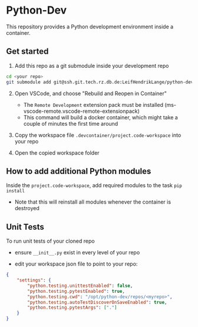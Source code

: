 # Python-Dev

This repository provides a Python development environment inside a container.

## Get started
1. Add this repo as a git submodule inside your development repo
```bash
cd <your repo>
git submodule add git@ssh.git.tech.rz.db.de:LeifHendrikLange/python-dev.git .devcontainer
```

2. Open VSCode, and choose "Rebuild and Reopen in Container"
   - The `Remote Development` extension pack must be installed (ms-vscode-remote.vscode-remote-extensionpack)
   - This command will build a docker container, which might take a couple of minutes the first time around

3. Copy the workspace file `.devcontainer/project.code-workspace` into your repo
4. Open the copied workspace folder


## How to add additional Python modules
Inside the `project.code-workspace`, add required modules to the task `pip install`
- Note that this will reinstall all modules whenever the container is destroyed

## Unit Tests
To run unit tests of your cloned repo
- ensure `__init__.py` exist in every level of your repo


- edit your workspace json file to point to your repo:
```json
{
    "settings": {
        "python.testing.unittestEnabled": false,
        "python.testing.pytestEnabled": true,
        "python.testing.cwd": "/opt/python-dev/repos/<myrepo>",
        "python.testing.autoTestDiscoverOnSaveEnabled": true,
        "python.testing.pytestArgs": ["."]
    }
} 
```